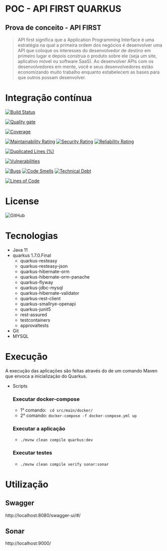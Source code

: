 # POC - API FIRST QUARKUS

## Prova de conceito - API FIRST

> API first significa que a Application Programming Interface  é uma estratégia na qual a primeira ordem dos negócios é desenvolver uma API que coloque os interesses do desenvolvedor de destino em primeiro lugar e depois construa o produto sobre ele (seja um site, aplicativo móvel ou software SaaS). Ao desenvolver APIs com os desenvolvedores em mente, você e seus desenvolvedores estão economizando muito trabalho enquanto estabelecem as bases para que outros possam desenvolver.


# Integração contínua

[![Build Status](https://travis-ci.org/wesleyosantos91/poc-api-first-quarkus.svg?branch=master)](https://travis-ci.org/wesleyosantos91/poc-api-first-quarkus)

[![Quality gate](https://sonarcloud.io/api/project_badges/quality_gate?project=wesleyosantos91_poc-api-first-quarkus)](https://sonarcloud.io/dashboard?id=wesleyosantos91_poc-api-first-quarkus)

[![Coverage](https://sonarcloud.io/api/project_badges/measure?project=wesleyosantos91_poc-api-first-quarkus&metric=coverage)](https://sonarcloud.io/dashboard?id=wesleyosantos91_poc-api-first-quarkus)

[![Maintainability Rating](https://sonarcloud.io/api/project_badges/measure?project=wesleyosantos91_poc-api-first-quarkus&metric=sqale_rating)](https://sonarcloud.io/dashboard?id=wesleyosantos91_poc-api-first-quarkus)
[![Security Rating](https://sonarcloud.io/api/project_badges/measure?project=wesleyosantos91_poc-api-first-quarkus&metric=security_rating)](https://sonarcloud.io/dashboard?id=wesleyosantos91_poc-api-first-quarkus)
[![Reliability Rating](https://sonarcloud.io/api/project_badges/measure?project=wesleyosantos91_poc-api-first-quarkus&metric=reliability_rating)](https://sonarcloud.io/dashboard?id=wesleyosantos91_poc-api-first-quarkus)

[![Duplicated Lines (%)](https://sonarcloud.io/api/project_badges/measure?project=wesleyosantos91_poc-api-first-quarkus&metric=duplicated_lines_density)](https://sonarcloud.io/dashboard?id=wesleyosantos91_poc-api-first-quarkus)

[![Vulnerabilities](https://sonarcloud.io/api/project_badges/measure?project=wesleyosantos91_poc-api-first-quarkus&metric=vulnerabilities)](https://sonarcloud.io/dashboard?id=wesleyosantos91_poc-api-first-quarkus)

[![Bugs](https://sonarcloud.io/api/project_badges/measure?project=wesleyosantos91_poc-api-first-quarkus&metric=bugs)](https://sonarcloud.io/dashboard?id=wesleyosantos91_poc-api-first-quarkus)
[![Code Smells](https://sonarcloud.io/api/project_badges/measure?project=wesleyosantos91_poc-api-first-quarkus&metric=code_smells)](https://sonarcloud.io/dashboard?id=wesleyosantos91_poc-api-first-quarkus)
[![Technical Debt](https://sonarcloud.io/api/project_badges/measure?project=wesleyosantos91_poc-api-first-quarkus&metric=sqale_index)](https://sonarcloud.io/dashboard?id=wesleyosantos91_poc-api-first-quarkus)

[![Lines of Code](https://sonarcloud.io/api/project_badges/measure?project=wesleyosantos91_poc-api-first-quarkus&metric=ncloc)](https://sonarcloud.io/dashboard?id=wesleyosantos91_poc-api-first-quarkus)

# License
![GitHub](https://img.shields.io/github/license/wesleyosantos91/poc-api-first-quarkus)

# Tecnologias
- Java 11
- quarkus 1.7.0.Final
    - quarkus-resteasy
    - quarkus-resteasy-json
    - quarkus-hibernate-orm
    - quarkus-hibernate-orm-panache
    - quarkus-flyway
    - quarkus-jdbc-mysql
    - quarkus-hibernate-validator
    - quarkus-rest-client
    - quarkus-smallrye-openapi
    - quarkus-junit5
    - rest-assured
    - testcontainers
    - approvaltests
 - Git
 - MYSQL

# Execução

A execução das aplicações são feitas através do de um comando Maven que envoca a inicialização do Quarkus.

- Scripts
    ### Executar docker-compose
    - 1° comando: ``` cd src/main/docker/``` 
    - 2° comando: ```docker-compose -f docker-compose.yml up``` 
    ### Executar a aplicação
    -  ```./mvnw clean compile quarkus:dev```
    ### Executar testes
    -  ```./mvnw clean compile verify sonar:sonar```
    
# Utilização

## Swagger
http://localhost:8080/swagger-ui/#/

## Sonar
http://localhost:9000/
